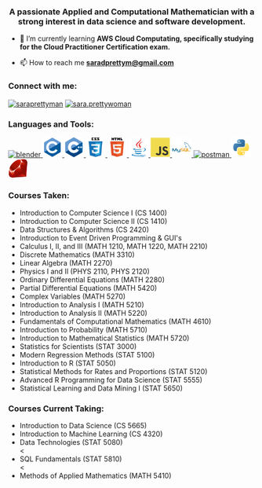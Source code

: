 <h3 align="center">A passionate Applied and Computational Mathematician with a strong interest in data science and software development.</h3>

- 🌱 I’m currently learning **AWS Cloud Computating, specifically studying for the Cloud Practitioner Certification exam.**

- 📫 How to reach me **saradprettym@gmail.com**

<h3 align="left">Connect with me:</h3>
<p align="left">
<a href="https://linkedin.com/in/saraprettyman" target="blank"><img align="center" src="https://raw.githubusercontent.com/rahuldkjain/github-profile-readme-generator/master/src/images/icons/Social/linked-in-alt.svg" alt="saraprettyman" height="30" width="40" /></a>
<a href="https://instagram.com/sara.prettywoman" target="blank"><img align="center" src="https://raw.githubusercontent.com/rahuldkjain/github-profile-readme-generator/master/src/images/icons/Social/instagram.svg" alt="sara.prettywoman" height="30" width="40" /></a>
</p>

<h3 align="left">Languages and Tools:</h3>
<p align="left"> <a href="https://www.blender.org/" target="_blank" rel="noreferrer"> <img src="https://download.blender.org/branding/community/blender_community_badge_white.svg" alt="blender" width="40" height="40"/> </a> <a href="https://www.cprogramming.com/" target="_blank" rel="noreferrer"> <img src="https://raw.githubusercontent.com/devicons/devicon/master/icons/c/c-original.svg" alt="c" width="40" height="40"/> </a> <a href="https://www.w3schools.com/cpp/" target="_blank" rel="noreferrer"> <img src="https://raw.githubusercontent.com/devicons/devicon/master/icons/cplusplus/cplusplus-original.svg" alt="cplusplus" width="40" height="40"/> </a> <a href="https://www.w3schools.com/css/" target="_blank" rel="noreferrer"> <img src="https://raw.githubusercontent.com/devicons/devicon/master/icons/css3/css3-original-wordmark.svg" alt="css3" width="40" height="40"/> </a> <a href="https://www.w3.org/html/" target="_blank" rel="noreferrer"> <img src="https://raw.githubusercontent.com/devicons/devicon/master/icons/html5/html5-original-wordmark.svg" alt="html5" width="40" height="40"/> </a> <a href="https://www.java.com" target="_blank" rel="noreferrer"> <img src="https://raw.githubusercontent.com/devicons/devicon/master/icons/java/java-original.svg" alt="java" width="40" height="40"/> </a> <a href="https://developer.mozilla.org/en-US/docs/Web/JavaScript" target="_blank" rel="noreferrer"> <img src="https://raw.githubusercontent.com/devicons/devicon/master/icons/javascript/javascript-original.svg" alt="javascript" width="40" height="40"/> </a> <a href="https://www.mysql.com/" target="_blank" rel="noreferrer"> <img src="https://raw.githubusercontent.com/devicons/devicon/master/icons/mysql/mysql-original-wordmark.svg" alt="mysql" width="40" height="40"/> </a> <a href="https://postman.com" target="_blank" rel="noreferrer"> <img src="https://www.vectorlogo.zone/logos/getpostman/getpostman-icon.svg" alt="postman" width="40" height="40"/> </a> <a href="https://www.python.org" target="_blank" rel="noreferrer"> <img src="https://raw.githubusercontent.com/devicons/devicon/master/icons/python/python-original.svg" alt="python" width="40" height="40"/> </a> <a href="https://www.ruby-lang.org/en/" target="_blank" rel="noreferrer"> <img src="https://raw.githubusercontent.com/devicons/devicon/master/icons/ruby/ruby-original.svg" alt="ruby" width="40" height="40"/> </a> </p>

<h3 align="left">Courses Taken:</h3>
<ul>
    <li>Introduction to Computer Science I (CS 1400)</li>
    <li>Introduction to Computer Science II (CS 1410)</li>
    <li>Data Structures & Algorithms (CS 2420)</li>
    <li>Introduction to Event Driven Programming & GUI's</li>
    <li>Calculus I, II, and III (MATH 1210, MATH 1220, MATH 2210)</li>
    <li>Discrete Mathematics (MATH 3310)</li>
    <li>Linear Algebra (MATH 2270)</li>
    <li>Physics I and II (PHYS 2110, PHYS 2120)</li>
    <li>Ordinary Differential Equations (MATH 2280)</li>
    <li>Partial Differential Equations (MATH 5420)</li>
    <li>Complex Variables (MATH 5270)</li>
    <li>Introduction to Analysis I (MATH 5210)</li>
    <li>Introduction to Analysis II (MATH 5220)</li>
    <li>Fundamentals of Computational Mathematics (MATH 4610)</li>
    <li>Introduction to Probability (MATH 5710)</li>
    <li>Introduction to Mathematical Statistics (MATH 5720)</li>
    <li>Statistics for Scientists (STAT 3000)</li>
    <li>Modern Regression Methods (STAT 5100)</li>
    <li>Introduction to R (STAT 5050)</li>
    <li>Statistical Methods for Rates and Proportions (STAT 5120)</li>
    <li>Advanced R Programming for Data Science (STAT 5555)</li>
    <li>Statistical Learning and Data Mining I (STAT 5650)</li>
</ul>

<h3 align="left">Courses Current Taking:</h3>
<ul>
    <li>Introduction to Data Science (CS 5665)</li>
    <li>Introduction to Machine Learning (CS 4320)</li>
    <li>Data Technologies (STAT 5080)</li>
    <<li>SQL Fundamentals (STAT 5810)</li>
    <<li>Methods of Applied Mathematics (MATH 5410)</li>
</ul>

